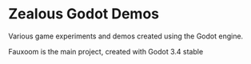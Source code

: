 # Zealous Godot Demos

Various game experiments and demos created using the Godot engine.

Fauxoom is the main project, created with Godot 3.4 stable
